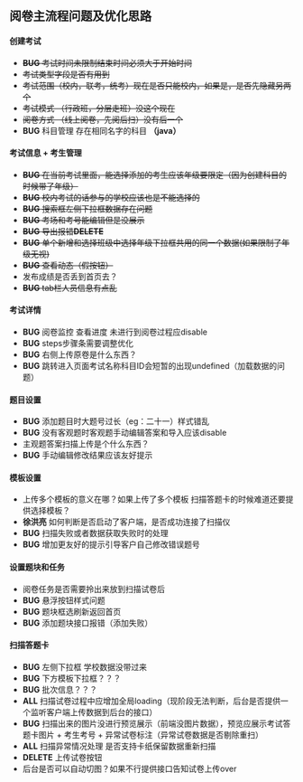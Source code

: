 ## 阅卷主流程问题及优化思路 ##

#### 创建考试
  * ~~**BUG** 考试时间未限制结束时间必须大于开始时间~~
  * ~~考试类型字段是否有用到~~
  * ~~考试范围（校内，联考，统考）现在是否只能校内，如果是，是否先隐藏另两个~~
  * ~~考试模式 （行政班，分层走班）没这个现在~~
  * ~~阅卷方式 （线上阅卷，先阅后扫）没有后一个~~
  * **BUG** 科目管理 存在相同名字的科目 **（java）**

#### 考试信息 + 考生管理
  * ~~**BUG** 在当前考试里面，能选择添加的考生应该年级要限定（因为创建科目的时候带了年级）~~
  * ~~**BUG** 校内考试的话参与的学校应该也是不能选择的~~
  * ~~**BUG** 搜索框左侧下拉框数据存在问题~~
  * ~~**BUG** 考场和考号能编辑但是没展示~~
  * ~~**BUG** 导出报错**DELETE**~~
  * ~~**BUG** 单个新增和选择班级中选择年级下拉框共用的同一个数据(如果限制了年级无视)~~
  * ~~**BUG** 查看动态（假按钮）~~
  * 发布成绩是否丢到首页去？
  * ~~**BUG** tab栏人员信息有点乱~~

#### 考试详情
  * **BUG** 阅卷监控 查看进度 未进行到阅卷过程应disable
  * **BUG** steps步骤条需要调整优化
  * **BUG** 右侧上传原卷是什么东西？
  * **BUG** 跳转进入页面考试名称科目ID会短暂的出现undefined（加载数据的问题）

#### 题目设置
  * **BUG** 添加题目时大题号过长（eg：二十一）样式错乱
  * **BUG** 没有客观题时客观题手动编辑答案和导入应该disable
  * 主观题答案扫描上传是个什么东西？
  * **BUG** 手动编辑修改结果应该友好提示

#### 模板设置
  * 上传多个模板的意义在哪？如果上传了多个模板 扫描答题卡的时候难道还要提供选择模板？
  * **徐洪亮** 如何判断是否启动了客户端，是否成功连接了扫描仪
  * **BUG** 扫描失败或者数据获取失败时的处理
  * **BUG** 增加更友好的提示引导客户自己修改错误题号

#### 设置题块和任务
  * 阅卷任务是否需要拎出来放到扫描试卷后
  * **BUG** 悬浮按钮样式问题
  * **BUG** 题块框选刷新返回首页
  * **BUG** 添加题块接口报错（添加失败）

#### 扫描答题卡
  * **BUG** 左侧下拉框 学校数据没带过来
  * **BUG** 下方模板下拉框？？？
  * **BUG** 批次信息？？？
  * **ALL** 扫描试卷过程中应增加全局loading（现阶段无法判断，后台是否提供一个监听客户端上传数据到后台的接口）
  * **BUG** 扫描出来的图片没进行预览展示（前端没图片数据），预览应展示考试答题卡图片 + 考生考号 + 异常试卷标注（异常试卷数据是否剔除重扫）
  * **ALL** 扫描异常情况处理 是否支持卡纸保留数据重新扫描
  * **DELETE** 上传试卷按钮
  * 后台是否可以自动切图？如果不行提供接口告知试卷上传over


